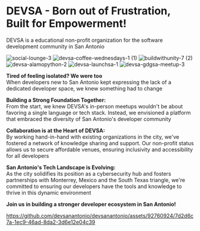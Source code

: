 # DEVSA - Born out of Frustration, Built for Empowerment!
DEVSA is a educational non-profit organization for the software development community in San Antonio

![social-lounge-3](https://github.com/devsanantonio/.github/assets/92760924/04249684-e7cb-4f72-928b-701d0da5a28d)
![devsa-coffee-wednesdays-1 (1)](https://github.com/devsanantonio/.github/assets/92760924/84da0f21-29a6-4b61-9b4e-e97603cd5085)
![buildwithunity-7 (2)](https://github.com/devsanantonio/.github/assets/92760924/f63e7b89-2fed-4222-8398-69b8125d2ce3)
![devsa-alamopython-2](https://github.com/devsanantonio/.github/assets/92760924/0f53e43e-036f-4e3d-b68b-a68c340c514b)
![devsa-launchsa-1](https://github.com/devsanantonio/.github/assets/92760924/2867e49c-35d7-46f1-9cc6-c55f798bc660)
![devsa-gdgsa-meetup-3](https://github.com/devsanantonio/.github/assets/92760924/16cf6976-793b-4f46-8705-4d64213c675e)

**Tired of feeling isolated? We were too** </br>
When developers new to San Antonio kept expressing the lack of a dedicated developer space, we knew something had to change

**Building a Strong Foundation Together:** </br>
From the start, we knew DEVSA's in-person meetups wouldn't be about favoring a single language or tech stack. Instead, we envisioned a platform that embraced the diversity of San Antonio's developer community

**Collaboration is at the Heart of DEVSA:** </br>
By working hand-in-hand with existing organizations in the city, we've fostered a network of knowledge sharing and support. Our non-profit status allows us to secure affordable venues, ensuring inclusivity and accessibility for all developers

**San Antonio's Tech Landscape is Evolving:** </br>
As the city solidifies its position as a cybersecurity hub and fosters partnerships with Monterrey, Mexico and the South Texas triangle, we're committed to ensuring our developers have the tools and knowledge to thrive in this dynamic environment

<strong>Join us in building a stronger developer ecosystem in San Antonio!</strong>

https://github.com/devsanantonio/devsanantonio/assets/92760924/7d2d6c7a-1ec9-46ad-8da2-3d6e12e04c39
